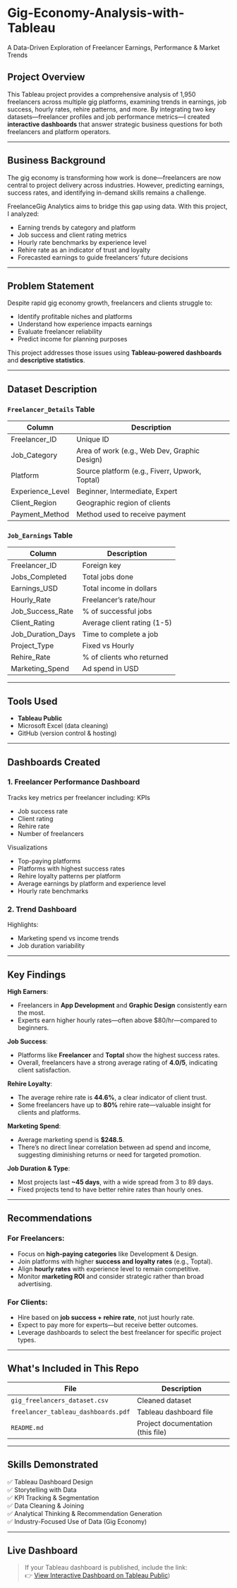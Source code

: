 # Gig-Economy-Analysis-with-Tableau
A Data-Driven Exploration of Freelancer Earnings, Performance &amp; Market Trends

## Project Overview

This Tableau project provides a comprehensive analysis of 1,950 freelancers across multiple gig platforms, examining trends in earnings, job success, hourly rates, rehire patterns, and more. By integrating two key datasets—freelancer profiles and job performance metrics—I created **interactive dashboards** that answer strategic business questions for both freelancers and platform operators.

---

## Business Background

The gig economy is transforming how work is done—freelancers are now central to project delivery across industries. However, predicting earnings, success rates, and identifying in-demand skills remains a challenge.

FreelanceGig Analytics aims to bridge this gap using data. With this project, I analyzed:
- Earning trends by category and platform
- Job success and client rating metrics
- Hourly rate benchmarks by experience level
- Rehire rate as an indicator of trust and loyalty
- Forecasted earnings to guide freelancers’ future decisions

---

## Problem Statement

Despite rapid gig economy growth, freelancers and clients struggle to:
- Identify profitable niches and platforms
- Understand how experience impacts earnings
- Evaluate freelancer reliability
- Predict income for planning purposes

This project addresses those issues using **Tableau-powered dashboards** and **descriptive statistics**.

---

## Dataset Description

### `Freelancer_Details` Table

| Column | Description |
|--------|-------------|
| Freelancer_ID | Unique ID |
| Job_Category | Area of work (e.g., Web Dev, Graphic Design) |
| Platform | Source platform (e.g., Fiverr, Upwork, Toptal) |
| Experience_Level | Beginner, Intermediate, Expert |
| Client_Region | Geographic region of clients |
| Payment_Method | Method used to receive payment |

### `Job_Earnings` Table

| Column | Description |
|--------|-------------|
| Freelancer_ID | Foreign key |
| Jobs_Completed | Total jobs done |
| Earnings_USD | Total income in dollars |
| Hourly_Rate | Freelancer’s rate/hour |
| Job_Success_Rate | % of successful jobs |
| Client_Rating | Average client rating (1-5) |
| Job_Duration_Days | Time to complete a job |
| Project_Type | Fixed vs Hourly |
| Rehire_Rate | % of clients who returned |
| Marketing_Spend | Ad spend in USD |

---

## Tools Used

- **Tableau Public**
- Microsoft Excel (data cleaning)
- GitHub (version control & hosting)

---

## Dashboards Created

### 1. **Freelancer Performance Dashboard**
Tracks key metrics per freelancer including:
KPIs
- Job success rate
- Client rating
- Rehire rate
- Number of freelancers
  
Visualizations
- Top-paying platforms
- Platforms with highest success rates
- Rehire loyalty patterns per platform
- Average earnings by platform and experience level
- Hourly rate benchmarks

### 2. **Trend Dashboard**
Highlights:
- Marketing spend vs income trends
- Job duration variability

---

## Key Findings

**High Earners**:
- Freelancers in **App Development** and **Graphic Design** consistently earn the most.
- Experts earn higher hourly rates—often above $80/hr—compared to beginners.

**Job Success**:
- Platforms like **Freelancer** and **Toptal** show the highest success rates.
- Overall, freelancers have a strong average rating of **4.0/5**, indicating client satisfaction.

**Rehire Loyalty**:
- The average rehire rate is **44.6%**, a clear indicator of client trust.
- Some freelancers have up to **80%** rehire rate—valuable insight for clients and platforms.

**Marketing Spend**:
- Average marketing spend is **$248.5**.
- There’s no direct linear correlation between ad spend and income, suggesting diminishing returns or need for targeted promotion.

**Job Duration & Type**:
- Most projects last **~45 days**, with a wide spread from 3 to 89 days.
- Fixed projects tend to have better rehire rates than hourly ones.

---

## Recommendations

### For Freelancers:
- Focus on **high-paying categories** like Development & Design.
- Join platforms with higher **success and loyalty rates** (e.g., Toptal).
- Align **hourly rates** with experience level to remain competitive.
- Monitor **marketing ROI** and consider strategic rather than broad advertising.

### For Clients:
- Hire based on **job success + rehire rate**, not just hourly rate.
- Expect to pay more for experts—but receive better outcomes.
- Leverage dashboards to select the best freelancer for specific project types.

---

## What's Included in This Repo

| File | Description |
|------|-------------|
| `gig_freelancers_dataset.csv` | Cleaned dataset |
| `freelancer_tableau_dashboards.pdf` | Tableau dashboard file |
| `README.md` | Project documentation (this file) |

---

## Skills Demonstrated

✅ Tableau Dashboard Design  
✅ Storytelling with Data  
✅ KPI Tracking & Segmentation  
✅ Data Cleaning & Joining  
✅ Analytical Thinking & Recommendation Generation  
✅ Industry-Focused Use of Data (Gig Economy)

---

## Live Dashboard 

> If your Tableau dashboard is published, include the link:  
> 👉 [View Interactive Dashboard on Tableau Public](https://public.tableau.com/app/profile/oladayo.oladapo/viz/FreelanceGigAnalytics/PerformanceDashboard?publish=yes))



